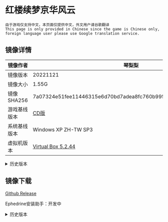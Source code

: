# 红楼续梦京华风云
`由于游戏仅支持中文，本页面仅提供中文，外文用户请谷歌翻译`  
`This page is only provided in Chinese since the game is Chinese only, foreign language user please use Google translation service.`



## 镜像详情

|镜像作者|琴梨梨|
|  ----  | ----  |
|镜像版本|20221121|
|镜像大小|1.55G  |
|镜像SHA256|7a07324e51fee11446315e6d70bd7adea8fc760b995b21f6578bf9d6200b871e|
|游戏基线版本|[CD版](https://www.ppxclub.com/708783-1-1)|  
|系统基线版本|Windows XP ZH-TW SP3|
|虚拟机版本|[Virtual Box 5.2.44](https://download.virtualbox.org/virtualbox/5.2.44/)|



<details><summary>历史版本</summary>

#### 20220630
|镜像作者|琴梨梨|
|  ----  | ----  |
|镜像大小|1.70G  |
|镜像SHA256|0efb9bbfb88607f65a1a05758ec54beb8b68315d832c7b4b5dd2dd83d1535430|

</details>

## 镜像下载
[Github Release](https://github.com/GlacierLab/.github/releases/download/%E7%BA%A2%E6%A5%BC%E7%BB%AD%E6%A2%A6%E4%BA%AC%E5%8D%8E%E9%A3%8E%E4%BA%91/HLXM_WINXP_20221121.7z)  

Ephedrine安装助手：开发中
<details><summary>历史版本</summary>

#### 20220630
[Github Release](https://github.com/GlacierLab/.github/releases/download/%E7%BA%A2%E6%A5%BC%E7%BB%AD%E6%A2%A6%E4%BA%AC%E5%8D%8E%E9%A3%8E%E4%BA%91/HLXM_WINXP_20220630.7z)  
[城通](http://share.qinlili.bid/f/8067059-605678554-35b789?p=547873715)密码：547873715，可使用[解析器](https://ctfile.qinlili.bid)  
[天翼](https://cloud.189.cn/web/share?code=rYruMz6VzMB3)访问码：eip2

</details>